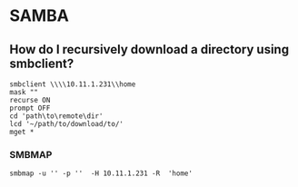 # SAMBA

## How do I recursively download a directory using smbclient?

```
smbclient \\\\10.11.1.231\\home
mask ""
recurse ON
prompt OFF
cd 'path\to\remote\dir'
lcd '~/path/to/download/to/'
mget *

```
### SMBMAP

`smbmap -u '' -p ''  -H 10.11.1.231 -R  'home'`

